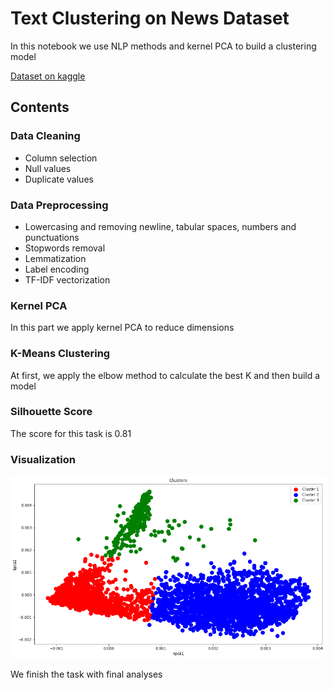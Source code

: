 # Text Clustering on News Dataset
In this notebook we use NLP methods and kernel PCA to build a clustering model

[Dataset on kaggle](https://www.kaggle.com/datasets/narendrageek/reuters21578-multilabel-classification-news)

## Contents
### Data Cleaning
* Column selection
* Null values
* Duplicate values

### Data Preprocessing
* Lowercasing and removing newline, tabular spaces, numbers and punctuations
* Stopwords removal
* Lemmatization
* Label encoding
* TF-IDF vectorization

### Kernel PCA
In this part we apply kernel PCA to reduce dimensions

### K-Means Clustering
At first, we apply the elbow method to calculate the best K and then build a model

### Silhouette Score
The score for this task is 0.81

### Visualization
![p](sample/clus.png)


We finish the task with final analyses 

